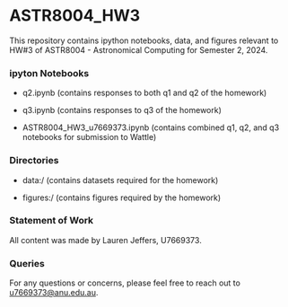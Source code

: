 # ASTR8004_HW3

This repository contains ipython notebooks, data, and figures relevant to HW#3 of ASTR8004 - Astronomical Computing for Semester 2, 2024. 

### ipyton Notebooks

- q2.ipynb (contains responses to both q1 and q2 of the homework)

- q3.ipynb (contains responses to q3 of the homework)

- ASTR8004_HW3_u7669373.ipynb (contains combined q1, q2, and q3 notebooks for submission to Wattle)

### Directories

- data:/ (contains datasets required for the homework)

- figures:/ (contains figures required by the homework)

### Statement of Work

All content was made by Lauren Jeffers, U7669373.

### Queries

For any questions or concerns, please feel free to reach out to u7669373@anu.edu.au. 

